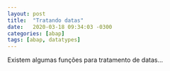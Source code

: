 ```yaml
---
layout: post
title:  "Tratando datas"
date:   2020-03-18 09:34:03 -0300
categories: [abap]
tags: [abap, datatypes]
---
```


Existem algumas funções para tratamento de datas...

